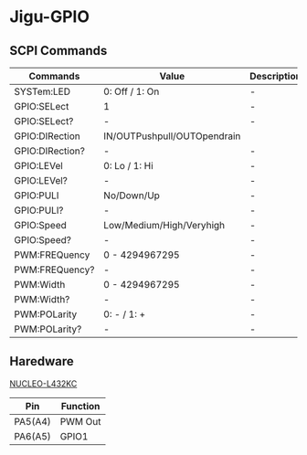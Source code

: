 # Jigu-GPIO

## SCPI Commands

| Commands | Value | Description |
|----------|-------|-------------|
| SYSTem:LED | 0: Off / 1: On | - |
| GPIO:SELect | 1 | - |
| GPIO:SELect? | - | - |
| GPIO:DIRection  | IN/OUTPushpull/OUTOpendrain |
| GPIO:DIRection? | - | - |
| GPIO:LEVel | 0: Lo / 1: Hi | - |
| GPIO:LEVel? | - | - |
| GPIO:PULl | No/Down/Up | - |
| GPIO:PULl? | - | - |
| GPIO:Speed | Low/Medium/High/Veryhigh | - |
| GPIO:Speed? | - | - |
| PWM:FREQuency | 0 - 4294967295 | - |
| PWM:FREQuency? | - | - |
| PWM:Width | 0 - 4294967295 | - |
| PWM:Width? | - | - |
| PWM:POLarity | 0: - / 1: + | - |
| PWM:POLarity? | - | - |

## Haredware

[NUCLEO-L432KC](https://os.mbed.com/platforms/ST-Nucleo-L432KC/)

| Pin | Function |
|-----|----------|
| PA5(A4) | PWM Out |
| PA6(A5) | GPIO1 |

